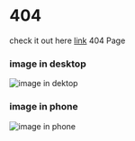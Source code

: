 # 404
check it out here [link](https://404dev.netlify.app/)
404 Page
### image in desktop
![image in dektop](https://raw.githubusercontent.com/alexmuriukimaina/404/master/solution_on_desktop.png)
### image in phone
![image in phone](https://raw.githubusercontent.com/alexmuriukimaina/404/master/solution_on_phone.png)
